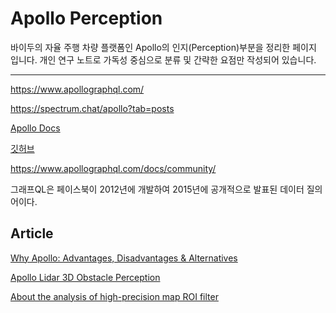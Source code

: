 # Apollo Perception 

바이두의 자율 주행 차량 플랫폼인 Apollo의 인지(Perception)부분을 정리한 페이지 입니다. 개인 연구 노트로 가독성 중심으로 분류 및 간략한 요점만 작성되어 있습니다. 

---

https://www.apollographql.com/

https://spectrum.chat/apollo?tab=posts

[Apollo Docs](https://www.apollographql.com/docs/react/)

[깃허브](https://github.com/apollographql)

https://www.apollographql.com/docs/community/



그래프QL은 페이스북이 2012년에 개발하여 2015년에 공개적으로 발표된 데이터 질의어이다.


## Article



[Why Apollo: Advantages, Disadvantages & Alternatives](https://www.robinwieruch.de/why-apollo-advantages-disadvantages-alternatives/)

[Apollo Lidar 3D Obstacle Perception](https://blog.csdn.net/qq_41206519/article/details/88139558#HM_46)

[About the analysis of high-precision map ROI filter](https://mp.weixin.qq.com/s?__biz=MzI1NjkxOTMyNQ==&mid=2247485710&idx=1&sn=07ba741effb95e10d40e175ba61cd3d1&chksm=ea1e1b7cdd69926a42ff1a809e4791810661f9a15a7c590b0924eb0a3728ba9a365622a3f068&mpshare=1&scene=23&srcid=0306ludMb9jq80wVdt7JKWxi#rd)


